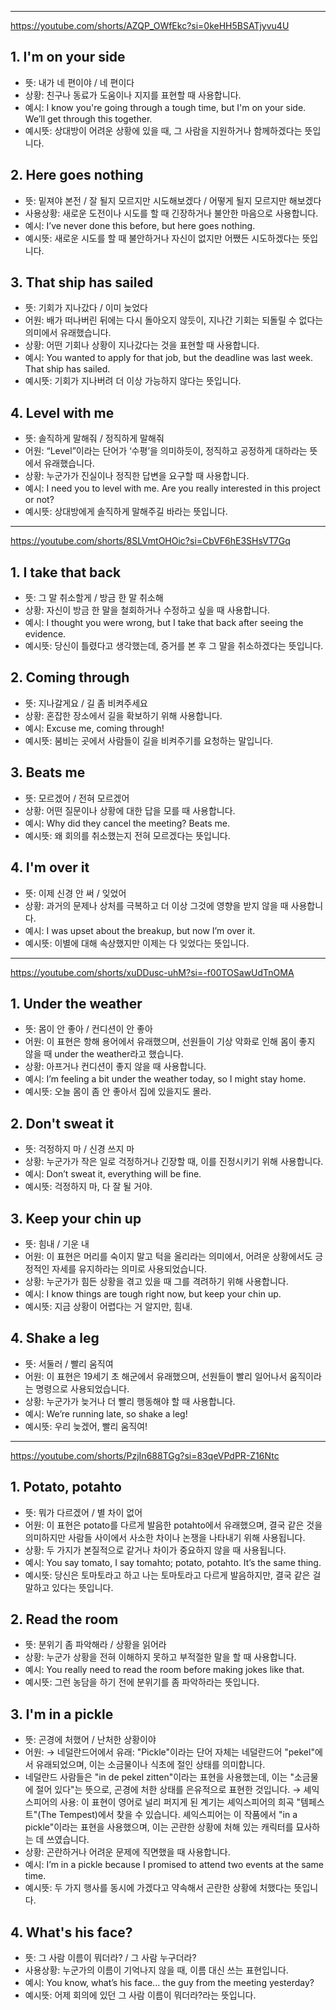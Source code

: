--------------
https://youtube.com/shorts/AZQP_OWfEkc?si=0keHH5BSATjyvu4U

## 1. I'm on your side
- 뜻: 내가 네 편이야 / 네 편이다
- 상황: 친구나 동료가 도움이나 지지를 표현할 때 사용합니다.
- 예시: I know you're going through a tough time, but I'm on your side. We’ll get through this together.
- 예시뜻: 상대방이 어려운 상황에 있을 때, 그 사람을 지원하거나 함께하겠다는 뜻입니다.

## 2. Here goes nothing
- 뜻: 밑져야 본전 / 잘 될지 모르지만 시도해보겠다 / 어떻게 될지 모르지만 해보겠다
- 사용상황: 새로운 도전이나 시도를 할 때 긴장하거나 불안한 마음으로 사용합니다.
- 예시: I’ve never done this before, but here goes nothing.
- 예시뜻: 새로운 시도를 할 때 불안하거나 자신이 없지만 어쨌든 시도하겠다는 뜻입니다.

## 3. That ship has sailed
- 뜻: 기회가 지나갔다 / 이미 늦었다
- 어원: 배가 떠나버린 뒤에는 다시 돌아오지 않듯이, 지나간 기회는 되돌릴 수 없다는 의미에서 유래했습니다.
- 상황: 어떤 기회나 상황이 지나갔다는 것을 표현할 때 사용합니다.
- 예시: You wanted to apply for that job, but the deadline was last week. That ship has sailed.
- 예시뜻: 기회가 지나버려 더 이상 가능하지 않다는 뜻입니다.

## 4. Level with me
- 뜻: 솔직하게 말해줘 / 정직하게 말해줘
- 어원: “Level”이라는 단어가 ‘수평’을 의미하듯이, 정직하고 공정하게 대하라는 뜻에서 유래했습니다.
- 상황: 누군가가 진실이나 정직한 답변을 요구할 때 사용합니다.
- 예시: I need you to level with me. Are you really interested in this project or not?
- 예시뜻: 상대방에게 솔직하게 말해주길 바라는 뜻입니다.


--------------
https://youtube.com/shorts/8SLVmtOHOic?si=CbVF6hE3SHsVT7Gq

## 1. I take that back
- 뜻: 그 말 취소할게 / 방금 한 말 취소해
- 상황: 자신이 방금 한 말을 철회하거나 수정하고 싶을 때 사용합니다.
- 예시: I thought you were wrong, but I take that back after seeing the evidence.
- 예시뜻: 당신이 틀렸다고 생각했는데, 증거를 본 후 그 말을 취소하겠다는 뜻입니다.

## 2. Coming through
- 뜻: 지나갈게요 / 길 좀 비켜주세요
- 상황: 혼잡한 장소에서 길을 확보하기 위해 사용합니다.
- 예시: Excuse me, coming through!
- 예시뜻: 붐비는 곳에서 사람들이 길을 비켜주기를 요청하는 말입니다.

## 3. Beats me
- 뜻: 모르겠어 / 전혀 모르겠어
- 상황: 어떤 질문이나 상황에 대한 답을 모를 때 사용합니다.
- 예시: Why did they cancel the meeting? Beats me.
- 예시뜻: 왜 회의를 취소했는지 전혀 모르겠다는 뜻입니다.

## 4. I'm over it
- 뜻: 이제 신경 안 써 / 잊었어
- 상황: 과거의 문제나 상처를 극복하고 더 이상 그것에 영향을 받지 않을 때 사용합니다.
- 예시: I was upset about the breakup, but now I’m over it.
- 예시뜻: 이별에 대해 속상했지만 이제는 다 잊었다는 뜻입니다.

--------------
https://youtube.com/shorts/xuDDusc-uhM?si=-f00TOSawUdTnOMA

## 1. Under the weather
- 뜻: 몸이 안 좋아 / 컨디션이 안 좋아
- 어원: 이 표현은 항해 용어에서 유래했으며, 선원들이 기상 악화로 인해 몸이 좋지 않을 때 under the weather라고 했습니다.
- 상황: 아프거나 컨디션이 좋지 않을 때 사용합니다.
- 예시: I’m feeling a bit under the weather today, so I might stay home.
- 예시뜻: 오늘 몸이 좀 안 좋아서 집에 있을지도 몰라.

## 2. Don't sweat it
- 뜻: 걱정하지 마 / 신경 쓰지 마
- 상황: 누군가가 작은 일로 걱정하거나 긴장할 때, 이를 진정시키기 위해 사용합니다.
- 예시: Don’t sweat it, everything will be fine.
- 예시뜻: 걱정하지 마, 다 잘 될 거야.

## 3. Keep your chin up
- 뜻: 힘내 / 기운 내
- 어원: 이 표현은 머리를 숙이지 말고 턱을 올리라는 의미에서, 어려운 상황에서도 긍정적인 자세를 유지하라는 의미로 사용되었습니다.
- 상황: 누군가가 힘든 상황을 겪고 있을 때 그를 격려하기 위해 사용합니다.
- 예시: I know things are tough right now, but keep your chin up.
- 예시뜻: 지금 상황이 어렵다는 거 알지만, 힘내.

## 4. Shake a leg
   - 뜻: 서둘러 / 빨리 움직여
   - 어원: 이 표현은 19세기 초 해군에서 유래했으며, 선원들이 빨리 일어나서 움직이라는 명령으로 사용되었습니다.
   - 상황: 누군가가 늦거나 더 빨리 행동해야 할 때 사용합니다.
   - 예시: We’re running late, so shake a leg!
   - 예시뜻: 우리 늦겠어, 빨리 움직여!

--------------
https://youtube.com/shorts/PzjIn688TGg?si=83qeVPdPR-Z16Ntc

## 1. Potato, potahto
   - 뜻: 뭐가 다르겠어 / 별 차이 없어
   - 어원: 이 표현은 potato를 다르게 발음한 potahto에서 유래했으며, 결국 같은 것을 의미하지만 사람들 사이에서 사소한 차이나 논쟁을 나타내기 위해 사용됩니다.
   - 상황: 두 가지가 본질적으로 같거나 차이가 중요하지 않을 때 사용됩니다.
   - 예시: You say tomato, I say tomahto; potato, potahto. It’s the same thing.
   - 예시뜻: 당신은 토마토라고 하고 나는 토마토라고 다르게 발음하지만, 결국 같은 걸 말하고 있다는 뜻입니다.
   
## 2. Read the room
   - 뜻: 분위기 좀 파악해라 / 상황을 읽어라
   - 상황: 누군가 상황을 전혀 이해하지 못하고 부적절한 말을 할 때 사용합니다.
   - 예시: You really need to read the room before making jokes like that.
   - 예시뜻: 그런 농담을 하기 전에 분위기를 좀 파악하라는 뜻입니다.
## 3. I'm in a pickle
   - 뜻: 곤경에 처했어 / 난처한 상황이야
   - 어원: → 네덜란드어에서 유래: "Pickle"이라는 단어 자체는 네덜란드어 "pekel"에서 유래되었으며, 이는 소금물이나 식초에 절인 상태를 의미합니다.
   - 네덜란드 사람들은 "in de pekel zitten"이라는 표현을 사용했는데, 이는 "소금물에 절어 있다"는 뜻으로, 곤경에 처한 상태를 은유적으로 표현한 것입니다.
   → 셰익스피어의 사용: 이 표현이 영어로 널리 퍼지게 된 계기는 셰익스피어의 희곡 "템페스트"(The Tempest)에서 찾을 수 있습니다. 셰익스피어는 이 작품에서 "in a pickle"이라는 표현을 사용했으며, 이는 곤란한 상황에 처해 있는 캐릭터를 묘사하는 데 쓰였습니다.
   - 상황: 곤란하거나 어려운 문제에 직면했을 때 사용합니다.
   - 예시: I’m in a pickle because I promised to attend two events at the same time.
   - 예시뜻: 두 가지 행사를 동시에 가겠다고 약속해서 곤란한 상황에 처했다는 뜻입니다.
## 4. What's his face?
   - 뜻: 그 사람 이름이 뭐더라? / 그 사람 누구더라?
   - 사용상황: 누군가의 이름이 기억나지 않을 때, 이름 대신 쓰는 표현입니다.
   - 예시: You know, what’s his face... the guy from the meeting yesterday?
   - 예시뜻: 어제 회의에 있던 그 사람 이름이 뭐더라?라는 뜻입니다.
